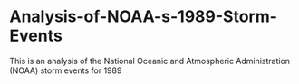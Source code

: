 # Analysis-of-NOAA-s-1989-Storm-Events
This is an analysis of the National Oceanic and Atmospheric Administration  (NOAA) storm events for 1989
